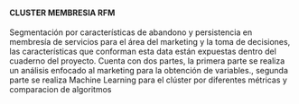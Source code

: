 #### CLUSTER MEMBRESIA RFM
Segmentación por características de abandono y persistencia en membresía de servicios para el área del marketing y la toma de decisiones, las características que conforman esta data están expuestas dentro del cuaderno del proyecto. Cuenta con dos partes, la primera parte se realiza un análisis enfocado al marketing para la obtención de variables., segunda parte se realiza Machine Learning para el clúster por diferentes métricas y comparacion de algoritmos
